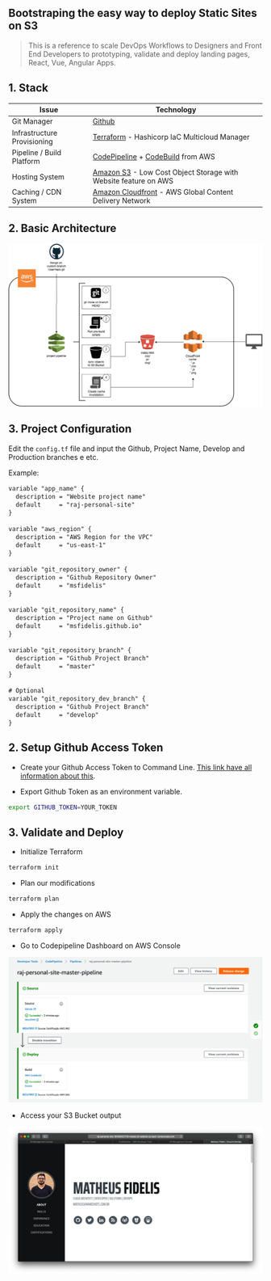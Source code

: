 ## Bootstraping the easy way to deploy Static Sites on S3

> This is a reference to scale DevOps Workflows to Designers and Front End Developers to prototyping, validate and deploy landing pages, React, Vue, Angular Apps.

## 1. Stack

Issue | Technology
------------ | -------------
Git Manager | [Github](https://github.com) 
Infrastructure Provisioning | [Terraform](https://www.terraform.io) - Hashicorp IaC Multicloud Manager
Pipeline / Build Platform | [CodePipeline](https://aws.amazon.com/pt/codepipeline/) + [CodeBuild](https://aws.amazon.com/pt/codebuild/) from AWS
Hosting System | [Amazon S3](https://aws.amazon.com/pt/s3/) -  Low Cost Object Storage with Website feature on AWS
Caching / CDN System | [Amazon Cloudfront](https://aws.amazon.com/pt/cloudfront/) - AWS Global Content Delivery Network 





## 2. Basic Architecture

![Design](.github/img/design.png)

## 3. Project Configuration

Edit the `config.tf` file and input the Github, Project Name, Develop and Production branches e etc.

Example:

```hcl
variable "app_name" {
  description = "Website project name"
  default     = "raj-personal-site"
}

variable "aws_region" {
  description = "AWS Region for the VPC"
  default     = "us-east-1"
}

variable "git_repository_owner" {
  description = "Github Repository Owner"
  default     = "msfidelis"
}

variable "git_repository_name" {
  description = "Project name on Github"
  default     = "msfidelis.github.io"
}

variable "git_repository_branch" {
  description = "Github Project Branch"
  default     = "master"
}

# Optional
variable "git_repository_dev_branch" {
  description = "Github Project Branch"
  default     = "develop"
}
```

## 2. Setup Github Access Token

* Create your Github Access Token to Command Line. [This link have all information about this](https://help.github.com/articles/creating-a-personal-access-token-for-the-command-line/).


* Export Github Token as an environment variable. 

```bash
export GITHUB_TOKEN=YOUR_TOKEN
``` 

## 3. Validate and Deploy

* Initialize Terraform

```bash
terraform init
```

* Plan our modifications

```bash
terraform plan
```

* Apply the changes on AWS

```bash
terraform apply
```

* Go to Codepipeline Dashboard on AWS Console

![site deployed](.github/img/pipeline.png)


* Access your S3 Bucket output

![site deployed](.github/img/site.png)